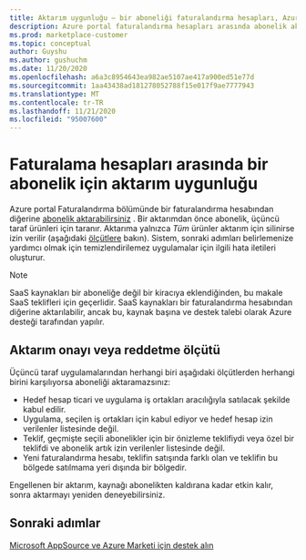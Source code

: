```yaml
---
title: Aktarım uygunluğu – bir aboneliği faturalandırma hesapları, Azure Marketi arasında aktarmaya yönelik yönergeler
description: Azure portal faturalandırma hesapları arasında abonelik aktarmadan önce ticari denetimleri için yönergeler.
ms.prod: marketplace-customer
ms.topic: conceptual
author: Guyshu
ms.author: gushuchm
ms.date: 11/20/2020
ms.openlocfilehash: a6a3c8954643ea982ae5107ae417a900ed51e77d
ms.sourcegitcommit: 1aa43438ad181278052788f15e017f9ae7777943
ms.translationtype: MT
ms.contentlocale: tr-TR
ms.lasthandoff: 11/21/2020
ms.locfileid: "95007600"
---
```

# <a name="transfer-eligibility-for-a-subscription-between-billing-accounts"></a>Faturalama hesapları arasında bir abonelik için aktarım uygunluğu

Azure portal Faturalandırma bölümünde bir faturalandırma hesabından diğerine [abonelik aktarabilirsiniz](/azure/cost-management-billing/understand/subscription-transfer) . Bir aktarımdan önce abonelik, üçüncü taraf ürünleri için taranır. Aktarıma yalnızca *Tüm* ürünler aktarım için silinirse izin verilir (aşağıdaki [ölçütlere](#criteria-for-transfer-approval-or-denial) bakın). Sistem, sonraki adımları belirlemenize yardımcı olmak için temizlendirilemez uygulamalar için ilgili hata iletileri oluşturur.

> [!NOTE]
> SaaS kaynakları bir aboneliğe değil bir kiracıya eklendiğinden, bu makale SaaS teklifleri için geçerlidir. SaaS kaynakları bir faturalandırma hesabından diğerine aktarılabilir, ancak bu, kaynak başına ve destek talebi olarak Azure desteği tarafından yapılır.

## <a name="criteria-for-transfer-approval-or-denial"></a>Aktarım onayı veya reddetme ölçütü

Üçüncü taraf uygulamalarından herhangi biri aşağıdaki ölçütlerden herhangi birini karşılıyorsa aboneliği aktaramazsınız:

- Hedef hesap ticari ve uygulama iş ortakları aracılığıyla satılacak şekilde kabul edilir.
- Uygulama, seçilen iş ortakları için kabul ediyor ve hedef hesap izin verilenler listesinde değil.
- Teklif, geçmişte seçili abonelikler için bir önizleme teklifiydi veya özel bir teklifdi ve abonelik artık izin verilenler listesinde değil.
- Yeni faturalandırma hesabı, teklifin satışında farklı olan ve teklifin bu bölgede satılmama yeri dışında bir bölgedir.

Engellenen bir aktarım, kaynağı abonelikten kaldırana kadar etkin kalır, sonra aktarmayı yeniden deneyebilirsiniz.

## <a name="next-steps"></a>Sonraki adımlar

[Microsoft AppSource ve Azure Marketi için destek alın](get-support.md)

